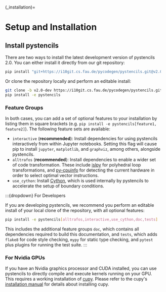(_installation)=
# Setup and Installation

## Install pystencils

There are two ways to install the latest development version of pystencils 2.0.
You can either install it directly from our git repository:

```bash
pip install "git+https://i10git.cs.fau.de/pycodegen/pystencils.git@v2.0-dev"
```

Or clone the repository locally and perform an editable install:

```bash
git clone -b v2.0-dev https://i10git.cs.fau.de/pycodegen/pystencils.git
pip install -e pystencils
```

### Feature Groups

In both cases, you can add a set of optional features to your installation by listing them
in square brackets (e.g. `pip install -e pystencils[feature1, feature2]`).
The following feature sets are available:

- `interactive` (**recommended**): Install dependencies for using pystencils interactively from
  within Jupyter notebooks.
  Setting this flag will cause pip to install `jupyter`, `matplotlib`, and `graphviz`, among others, alongside pystencils.
- `alltrafos` (**recommended**): Install dependencies to enable a wider set of code transformation.
  These include [islpy](https://pypi.org/project/islpy/) for polyhedral loop transformations,
  and [py-cpuinfo](https://pypi.org/project/py-cpuinfo/) for detecting the current hardware in order
  to select optimal vector instructions.
- `use_cython`: Install [Cython](https://cython.org/), which is used internally by pystencils
  to accelerate the setup of boundary conditions.

:::{dropdown} For Developers

If you are developing pystencils, we recommend you perform an editable install of your
local clone of the repository, with all optional features:
```bash
pip install -e pystencils[alltrafos,interactive,use_cython,doc,tests]
```

This includes the additional feature groups `doc`, which contains all dependencies required
to build this documentation, and `tests`, which adds `flake8` for code style checking,
`mypy` for static type checking, and `pytest` plus plugins for running the test suite.
:::

### For Nvidia GPUs

If you have an Nvidia graphics processor and CUDA installed, you can use pystencils to directly compile
and execute kernels running on your GPU.
This requires a working installation of [cupy](https://cupy.dev).
Please refer to the cupy's [installation manual](https://docs.cupy.dev/en/stable/install.html)
for details about installing cupy.
